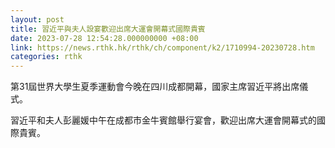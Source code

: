 ```yaml
---
layout: post
title: 習近平與夫人設宴歡迎出席大運會開幕式國際貴賓
date: 2023-07-28 12:54:28.000000000 +08:00
link: https://news.rthk.hk/rthk/ch/component/k2/1710994-20230728.htm
categories: rthk
---
```


第31屆世界大學生夏季運動會今晚在四川成都開幕，國家主席習近平將出席儀式。

習近平和夫人彭麗媛中午在成都市金牛賓館舉行宴會，歡迎出席大運會開幕式的國際貴賓。
